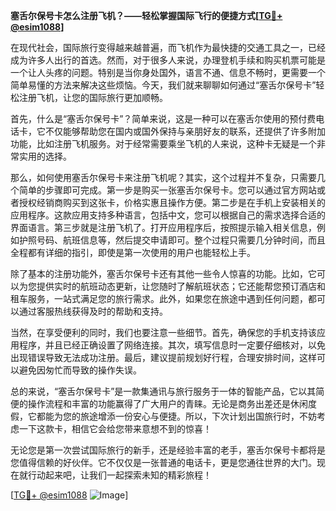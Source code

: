 **塞舌尔保号卡怎么注册飞机？——轻松掌握国际飞行的便捷方式[[TG💪+ @esim1088](https://t.me/s/esim1088)]**

在现代社会，国际旅行变得越来越普遍，而飞机作为最快捷的交通工具之一，已经成为许多人出行的首选。然而，对于很多人来说，办理登机手续和购买机票可能是一个让人头疼的问题。特别是当你身处国外，语言不通、信息不畅时，更需要一个简单易懂的方法来解决这些烦恼。今天，我们就来聊聊如何通过“塞舌尔保号卡”轻松注册飞机，让您的国际旅行更加顺畅。

首先，什么是“塞舌尔保号卡”？简单来说，这是一种可以在塞舌尔使用的预付费电话卡，它不仅能够帮助您在国内或国外保持与亲朋好友的联系，还提供了许多附加功能，比如注册飞机服务。对于经常需要乘坐飞机的人来说，这种卡无疑是一个非常实用的选择。

那么，如何使用塞舌尔保号卡来注册飞机呢？其实，这个过程并不复杂，只需要几个简单的步骤即可完成。第一步是购买一张塞舌尔保号卡。您可以通过官方网站或者授权经销商购买到这张卡，价格实惠且操作方便。第二步是在手机上安装相关的应用程序。这款应用支持多种语言，包括中文，您可以根据自己的需求选择合适的界面语言。第三步就是注册飞机了。打开应用程序后，按照提示输入相关信息，例如护照号码、航班信息等，然后提交申请即可。整个过程只需要几分钟时间，而且全程都有详细的指引，即使是第一次使用的用户也能轻松上手。

除了基本的注册功能外，塞舌尔保号卡还有其他一些令人惊喜的功能。比如，它可以为您提供实时的航班动态更新，让您随时了解航班状态；它还能帮您预订酒店和租车服务，一站式满足您的旅行需求。此外，如果您在旅途中遇到任何问题，都可以通过客服热线获得及时的帮助和支持。

当然，在享受便利的同时，我们也要注意一些细节。首先，确保您的手机支持该应用程序，并且已经正确设置了网络连接。其次，填写信息时一定要仔细核对，以免出现错误导致无法成功注册。最后，建议提前规划好行程，合理安排时间，这样可以避免因匆忙而导致的操作失误。

总的来说，“塞舌尔保号卡”是一款集通讯与旅行服务于一体的智能产品，它以其简便的操作流程和丰富的功能赢得了广大用户的青睐。无论是商务出差还是休闲度假，它都能为您的旅途增添一份安心与便捷。所以，下次计划出国旅行时，不妨考虑一下这款卡，相信它会给您带来意想不到的惊喜！

无论您是第一次尝试国际旅行的新手，还是经验丰富的老手，塞舌尔保号卡都将是您值得信赖的好伙伴。它不仅仅是一张普通的电话卡，更是您通往世界的大门。现在就行动起来吧，让我们一起探索未知的精彩旅程！

[[TG💪+ @esim1088](https://t.me/s/esim1088) ![Image](https://i.postimg.cc/4NQfJmqS/Snipaste-2025-05-13-00-14-12.png)]
